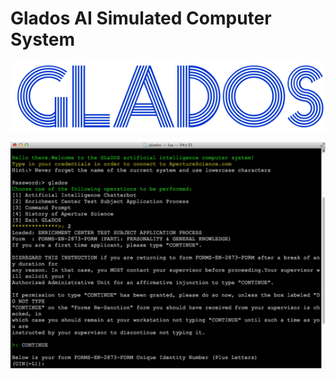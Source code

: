 # Glados AI Simulated Computer System

![alt tag](https://raw.githubusercontent.com/donkeyrepos/glados/master/glados.png)

![alt tag](https://raw.githubusercontent.com/donkeyrepos/glados/master/SCREEN.png)
